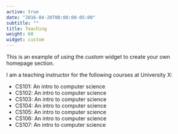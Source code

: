 ```yaml
---
active: true
date: "2016-04-20T00:00:00-05:00"
subtitle: ""
title: Teaching
weight: 60
widget: custom
---
```


This is an example of using the *custom* widget to create your own homepage section.

I am a teaching instructor for the following courses at University X:

- CS101: An intro to computer science
- CS102: An intro to computer science
- CS103: An intro to computer science
- CS104: An intro to computer science
- CS105: An intro to computer science
- CS106: An intro to computer science
- CS107: An intro to computer science
